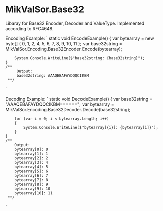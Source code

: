# MikValSor.Base32

Libaray for Base32 Encoder, Decoder and ValueType. Implemented according to RFC4648.

Encoding Example:
`
	static void EncodeExample()
	{
		var bytearray = new byte[] { 0, 1, 2, 4, 5, 6, 7, 8, 9, 10, 11 };
		var base32string = MikValSor.Encoding.Base32Encoder.Encode(bytearray);

		System.Console.WriteLine($"base32string: {base32string}");
	}
	/**
		 Output:
		 base32string: AAAQEBAFAYDQQCIKBM
	 **/
`

Decoding Example:
`
	static void DecodeExample()
	{
		var base32string = "AAAQEBAFAYDQQCIKBM======";
		var bytearray = MikValSor.Encoding.Base32Decoder.Decode(base32string);

		for (var i = 0; i < bytearray.Length; i++)
		{
			System.Console.WriteLine($"bytearray[{i}]: {bytearray[i]}");
		}
	}
	/**
		Output:
		bytearray[0]: 0
		bytearray[1]: 1
		bytearray[2]: 2
		bytearray[3]: 4
		bytearray[4]: 5
		bytearray[5]: 6
		bytearray[6]: 7
		bytearray[7]: 8
		bytearray[8]: 9
		bytearray[9]: 10
		bytearray[10]: 11
	 **/
`